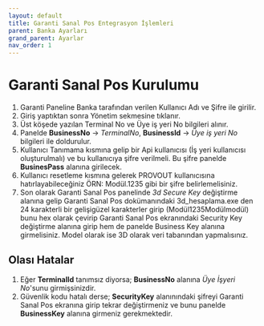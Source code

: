 ```yaml
---
layout: default
title: Garanti Sanal Pos Entegrasyon İşlemleri
parent: Banka Ayarları
grand_parent: Ayarlar
nav_order: 1
---
```


# Garanti Sanal Pos Kurulumu

1. Garanti Paneline Banka tarafından verilen Kullanıcı Adı ve Şifre ile girilir.
2. Giriş yaptıktan sonra Yönetim sekmesine tıklanır.
3. Üst köşede yazılan Terminal No ve Üye iş yeri No bilgileri alınır.
4. Panelde **BusinessNo** -> _TerminalNo_, **BusinessId** -> _Üye iş yeri No_ bilgileri ile doldurulur.
5. Kullanıcı Tanımama kısmına gelip bir Api kullanıcısı (İş yeri kullanıcısı oluşturulmalı) ve bu kullanıcıya şifre verilmeli. Bu şifre panelde **BusinesPass** alanına girilecek.
6. Kullanıcı resetleme kısmına gelerek PROVOUT kullanıcısına hatırlayabileceğiniz ÖRN: Modül.1235 gibi bir şifre belirlemelisiniz.
7. Son olarak Garanti Sanal Pos panelinde _3d Secure Key_ değiştirme alanına gelip Garanti Sanal Pos dokümanındaki 3d\_hesaplama.exe den 24 karakterli bir gelişigüzel karakterler girip (Modül1235Modülmodül) bunu hex olarak çevirip Garanti Sanal Pos ekranındaki Security Key değiştirme alanına girip hem de panelde Business Key alanına girmelisiniz. Model olarak ise 3D olarak veri tabanından yapmalısınız.

## Olası Hatalar

1. Eğer **TerminalId** tanımsız diyorsa; **BusinessNo** alanına _Üye İşyeri No_&#39;sunu girmişsinizdir.
2. Güvenlik kodu hatalı derse; **SecurityKey** alanınındaki şifreyi Garanti Sanal Pos ekranına girip tekrar değiştirmeniz ve bunu panelde **BusinessKey** alanına girmeniz gerekmektedir.